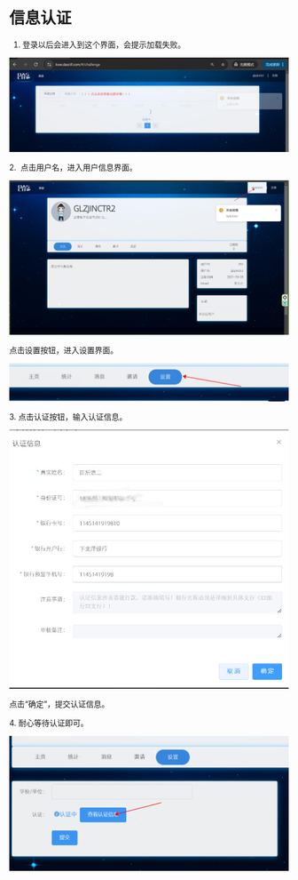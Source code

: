 # 信息认证
1.  登录以后会进入到这个界面，会提示加载失败。

![](信息认证_image.png)

2\.  点击用户名，进入用户信息界面。

![](1_信息认证_image.png)

点击设置按钮，进入设置界面。

![](3_信息认证_image.png)

3\. 点击认证按钮，输入认证信息。

![](2_信息认证_image.png)

点击“确定”，提交认证信息。

4\. 耐心等待认证即可。

![](4_信息认证_image.png)